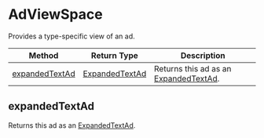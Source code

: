 # AdViewSpace
Provides a type-specific view of an ad. 

|Method|Return Type|Description|
|-|-|-
[expandedTextAd]('#expandedTextAd')|[ExpandedTextAd](./ExpandedTextAd)|Returns this ad as an [ExpandedTextAd](./ExpandedTextAd).<br />

<a name="expandedTextAd"></a>
## expandedTextAd
Returns this ad as an [ExpandedTextAd](./ExpandedTextAd).



